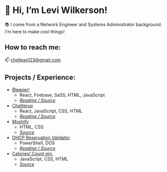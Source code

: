 # 👋 Hi, I’m Levi Wilkerson!
📚 I come from a Network Engineer and Systems Administrator background. I'm here to make cool things!
## How to reach me:
📫 <chelleas123@gmail.com>
## Projects / Experience:
- [Bleeper!](https://github.com/leviFrosty/twitClone) 
  - React, Firebase, SaSS, HTML, JavaScript<br>
  - *[Readme / Source](https://github.com/leviFrosty/twitClone#how-to-view)*
- [Chatterup](https://chatterup.netlify.app/)
  - React, JavaScript, CSS, HTML<br>
  - *[Readme / Source](https://github.com/leviFrosty/chatterup#sample-users)*
- [Moshify](https://leviwilkerson1.netlify.app/)
  - HTML, CSS<br>
  - *[Source](https://github.com/leviFrosty/moshifyhosting)*
- [DHCP Reservation Validator](https://github.com/leviFrosty/getWindowsDhcpServersLeases)
  - PowerShell, DOS
  - *[Readme / Source](https://github.com/leviFrosty/getWindowsDhcpServersLeases#dhcp-reservation-validator)*
- [Calories! Count em.](https://inspiring-volhard-13c156.netlify.app/)
  - JavaScript, CSS, HTML<br>
  - *[Source](https://github.com/leviFrosty/calorieCounter)*
